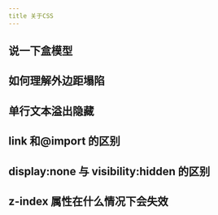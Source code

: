 ```yaml
---
title 关于CSS
---
```


## 说一下盒模型

## 如何理解外边距塌陷

## 单行文本溢出隐藏

## link 和@import 的区别

## display:none 与 visibility:hidden 的区别

## z-index 属性在什么情况下会失效
